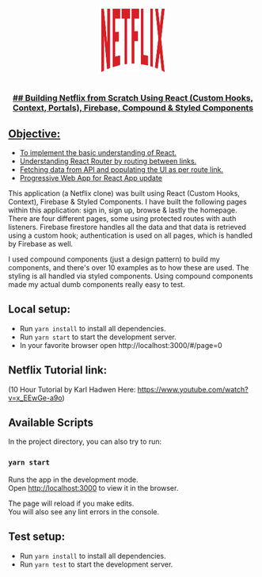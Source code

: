 <p align="center">
  <img  alt="Netflix" height="128px" width="128px" src="https://github.com/Skeeb32/Netflix-Clone/blob/main/logo.svg">
</p>
<h1 align="center"><a href="https://netflix-clone-ba11c.web.app/"Deployed-Netflix-Clone-Site"</a></h1>

<h3 align="center">## Building Netflix from Scratch Using React (Custom Hooks, Context, Portals), Firebase, Compound & Styled Components</h3>

## Objective:
- To implement the basic understanding of React.
- Understanding React Router by routing between links.
- Fetching data from API and populating the UI as per route link.
- Progressive Web App for React App [update](https://reactjs.org/blog/2017/05/18/whats-new-in-create-react-app.html#progressive-web-apps-by-default)
<p>This application (a Netflix clone) was built using React (Custom Hooks, Context), Firebase & Styled Components. I have built the following pages within this application: sign in, sign up, browse & lastly the homepage. There are four different pages, some using protected routes with auth listeners. Firebase firestore handles all the data and that data is retrieved using a custom hook; authentication is used on all pages, which is handled by Firebase as well.</p>
<p>I used compound components (just a design pattern) to build my components, and there's over 10 examples as to how these are used. The styling is all handled via styled components. Using compound components made my actual dumb components really easy to test.</p>

## Local setup:
- Run `yarn install` to install all dependencies.
- Run `yarn start` to start the development server.
- In your favorite browser open http://localhost:3000/#/page=0

## Netflix Tutorial link:
(10 Hour Tutorial by Karl Hadwen Here: https://www.youtube.com/watch?v=x_EEwGe-a9o)

## Available Scripts

In the project directory, you can also try to run:

### `yarn start`

Runs the app in the development mode.<br />
Open [http://localhost:3000](http://localhost:3000) to view it in the browser.

The page will reload if you make edits.<br />
You will also see any lint errors in the console.

## Test setup:
- Run `yarn install` to install all dependencies.
- Run `yarn test` to start the development server.

